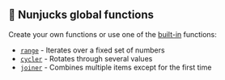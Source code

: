 ## 📘 Nunjucks global functions

Create your own functions or use one of the [built-in](https://mozilla.github.io/nunjucks/templating.html#global-functions) functions:

- [`range`](https://mozilla.github.io/nunjucks/templating.html#range-start-stop-step) - Iterates over a fixed set of numbers
- [`cycler`](https://mozilla.github.io/nunjucks/templating.html#cycler-item1-item2-itemn) - Rotates through several values
- [`joiner`](https://mozilla.github.io/nunjucks/templating.html#joiner-separator) - Combines multiple items except for the first time
